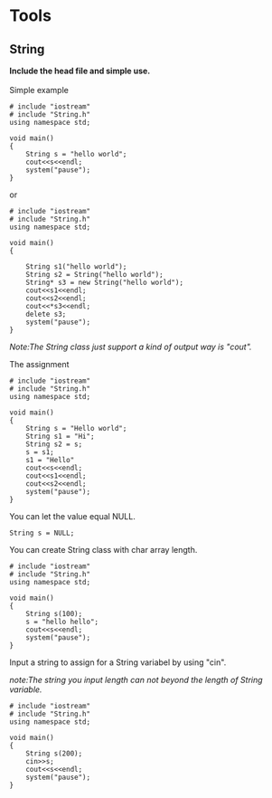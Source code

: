 Tools
======
## String

**Include the head file and simple use.**<br><br>
Simple example
```
# include "iostream"
# include "String.h"
using namespace std;

void main()
{
	String s = "hello world";
	cout<<s<<endl;
	system("pause");
}
```
or

```
# include "iostream"
# include "String.h"
using namespace std;

void main()
{

	String s1("hello world");
	String s2 = String("hello world");
	String* s3 = new String("hello world");
	cout<<s1<<endl;
	cout<<s2<<endl;
	cout<<*s3<<endl;
	delete s3;
	system("pause");
}
```
*Note:The String class just support a kind of output way is "cout".*

The assignment

```
# include "iostream"
# include "String.h"
using namespace std;

void main()
{
	String s = "Hello world";
	String s1 = "Hi";
	String s2 = s;
	s = s1;
	s1 = "Hello"
	cout<<s<<endl;
	cout<<s1<<endl;
	cout<<s2<<endl;
	system("pause");
}
```
You can let the value equal NULL.

`
String s = NULL;
`

You can create String class with char array length.

```
# include "iostream"
# include "String.h"
using namespace std;

void main()
{
	String s(100);
	s = "hello hello";
	cout<<s<<endl;
	system("pause");
}
```

Input a string to assign for a String variabel by using "cin".

*note:The string  you input length can not beyond the length of String variable.*

```
# include "iostream"
# include "String.h"
using namespace std;

void main()
{
	String s(200);
	cin>>s;
	cout<<s<<endl;
	system("pause");
}
```
